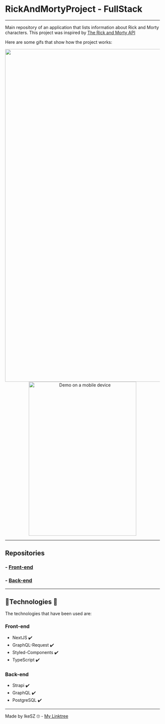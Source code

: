 # RickAndMortyProject - FullStack

---

Main repository of an application that lists information about Rick and Morty characters.
This project was inspired by [The Rick and Morty API](https://github.com/afuh/rick-and-morty-api)

Here are some gifs that show how the project works:

<div align="center">
  <img src=".github/web-project.gif" height="1080" width="1920" alt="Demo on a 1920x1080 screen" />
  <img src=".github/web-mobile-project.gif" height="500" width="350" alt="Demo on a mobile device" />
</div>

---


## Repositories

### - [Front-end](https://github.com/IkeSZ/rick-and-morty-web)
### - [Back-end](https://github.com/IkeSZ/rick-and-morty-strapi-api)


---

## 🔨Technologies 🔨

The technologies that have been used are:

### Front-end

- NextJS ✔️
- GraphQL-Request ✔️
- Styled-Components ✔️
- TypeScript ✔️

### Back-end

- Strapi ✔️
- GraphQL ✔️
- PostgreSQL ✔️

---

Made by IkeSZ 🙄 - [My Linktree](https://linktr.ee/ikesz)
